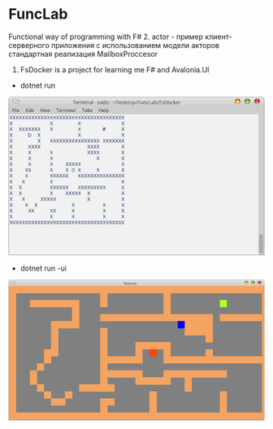 # FuncLab
Functional way of programming with F#
2. actor - пример клиент-серверного приложения с использованием 
модели акторов стандартная реализация MailboxProccesor 

1. FsDocker is a project for learning me F# and Avalonia.UI

- dotnet run

![alt text](screenshots/dockerconsole.png "docker console")

- dotnet run -ui

![alt text](screenshots/dockerui.png "docker ui")


